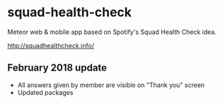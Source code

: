 # squad-health-check
Meteor web &amp; mobile app based on Spotify's Squad Health Check idea.

http://squadhealthcheck.info/

## February 2018 update
- All answers given by member are visible on "Thank you" screen
- Updated packages
